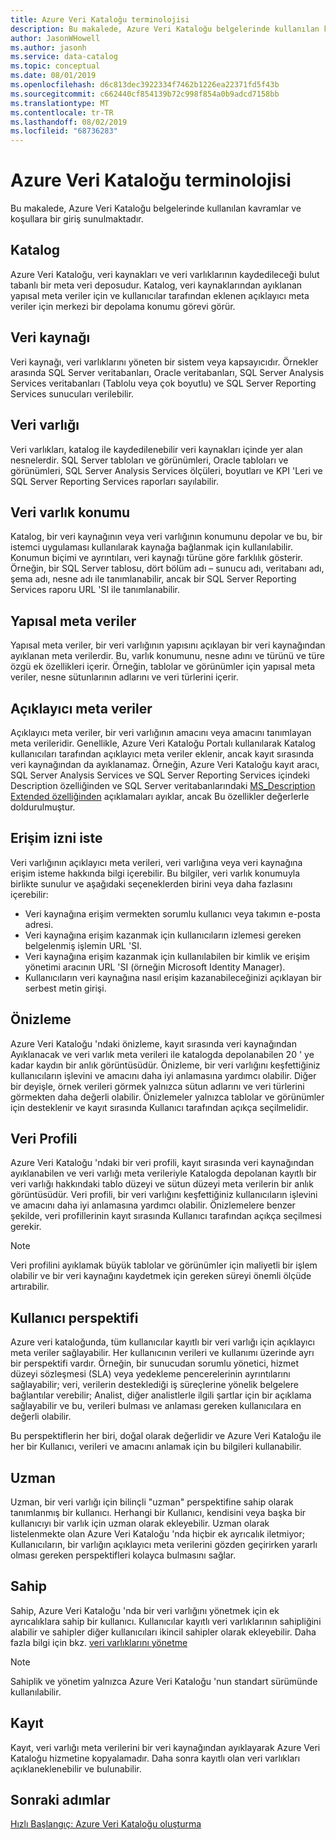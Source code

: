 ```yaml
---
title: Azure Veri Kataloğu terminolojisi
description: Bu makalede, Azure Veri Kataloğu belgelerinde kullanılan kavramlar ve koşullara bir giriş sunulmaktadır.
author: JasonWHowell
ms.author: jasonh
ms.service: data-catalog
ms.topic: conceptual
ms.date: 08/01/2019
ms.openlocfilehash: d6c813dec3922334f7462b1226ea22371fd5f43b
ms.sourcegitcommit: c662440cf854139b72c998f854a0b9adcd7158bb
ms.translationtype: MT
ms.contentlocale: tr-TR
ms.lasthandoff: 08/02/2019
ms.locfileid: "68736283"
---
```

# <a name="azure-data-catalog-terminology"></a>Azure Veri Kataloğu terminolojisi

Bu makalede, Azure Veri Kataloğu belgelerinde kullanılan kavramlar ve koşullara bir giriş sunulmaktadır.

## <a name="catalog"></a>Katalog

Azure Veri Kataloğu, veri kaynakları ve veri varlıklarının kaydedileceği bulut tabanlı bir meta veri deposudur. Katalog, veri kaynaklarından ayıklanan yapısal meta veriler için ve kullanıcılar tarafından eklenen açıklayıcı meta veriler için merkezi bir depolama konumu görevi görür.

## <a name="data-source"></a>Veri kaynağı

Veri kaynağı, veri varlıklarını yöneten bir sistem veya kapsayıcıdır. Örnekler arasında SQL Server veritabanları, Oracle veritabanları, SQL Server Analysis Services veritabanları (Tablolu veya çok boyutlu) ve SQL Server Reporting Services sunucuları verilebilir.

## <a name="data-asset"></a>Veri varlığı

Veri varlıkları, katalog ile kaydedilenebilir veri kaynakları içinde yer alan nesnelerdir. SQL Server tabloları ve görünümleri, Oracle tabloları ve görünümleri, SQL Server Analysis Services ölçüleri, boyutları ve KPI 'Leri ve SQL Server Reporting Services raporları sayılabilir.

## <a name="data-asset-location"></a>Veri varlık konumu

Katalog, bir veri kaynağının veya veri varlığının konumunu depolar ve bu, bir istemci uygulaması kullanılarak kaynağa bağlanmak için kullanılabilir. Konumun biçimi ve ayrıntıları, veri kaynağı türüne göre farklılık gösterir. Örneğin, bir SQL Server tablosu, dört bölüm adı – sunucu adı, veritabanı adı, şema adı, nesne adı ile tanımlanabilir, ancak bir SQL Server Reporting Services raporu URL 'SI ile tanımlanabilir.

## <a name="structural-metadata"></a>Yapısal meta veriler

Yapısal meta veriler, bir veri varlığının yapısını açıklayan bir veri kaynağından ayıklanan meta verilerdir. Bu, varlık konumunu, nesne adını ve türünü ve türe özgü ek özellikleri içerir. Örneğin, tablolar ve görünümler için yapısal meta veriler, nesne sütunlarının adlarını ve veri türlerini içerir.

## <a name="descriptive-metadata"></a>Açıklayıcı meta veriler

Açıklayıcı meta veriler, bir veri varlığının amacını veya amacını tanımlayan meta verileridir. Genellikle, Azure Veri Kataloğu Portalı kullanılarak Katalog kullanıcıları tarafından açıklayıcı meta veriler eklenir, ancak kayıt sırasında veri kaynağından da ayıklanamaz. Örneğin, Azure Veri Kataloğu kayıt aracı, SQL Server Analysis Services ve SQL Server Reporting Services içindeki Description özelliğinden ve SQL Server veritabanlarındaki [MS_Description Extended özelliğinden](https://technet.microsoft.com/library/ms190243.aspx) açıklamaları ayıklar, ancak Bu özellikler değerlerle doldurulmuştur.

## <a name="request-access"></a>Erişim izni iste

Veri varlığının açıklayıcı meta verileri, veri varlığına veya veri kaynağına erişim isteme hakkında bilgi içerebilir. Bu bilgiler, veri varlık konumuyla birlikte sunulur ve aşağıdaki seçeneklerden birini veya daha fazlasını içerebilir:

* Veri kaynağına erişim vermekten sorumlu kullanıcı veya takımın e-posta adresi.
* Veri kaynağına erişim kazanmak için kullanıcıların izlemesi gereken belgelenmiş işlemin URL 'SI.
* Veri kaynağına erişim kazanmak için kullanılabilen bir kimlik ve erişim yönetimi aracının URL 'SI (örneğin Microsoft Identity Manager).
* Kullanıcıların veri kaynağına nasıl erişim kazanabileceğinizi açıklayan bir serbest metin girişi.

## <a name="preview"></a>Önizleme

Azure Veri Kataloğu 'ndaki önizleme, kayıt sırasında veri kaynağından Ayıklanacak ve veri varlık meta verileri ile katalogda depolanabilen 20 ' ye kadar kaydın bir anlık görüntüsüdür. Önizleme, bir veri varlığını keşfettiğiniz kullanıcıların işlevini ve amacını daha iyi anlamasına yardımcı olabilir. Diğer bir deyişle, örnek verileri görmek yalnızca sütun adlarını ve veri türlerini görmekten daha değerli olabilir.
Önizlemeler yalnızca tablolar ve görünümler için desteklenir ve kayıt sırasında Kullanıcı tarafından açıkça seçilmelidir.

## <a name="data-profile"></a>Veri Profili

Azure Veri Kataloğu 'ndaki bir veri profili, kayıt sırasında veri kaynağından ayıklanabilen ve veri varlığı meta verileriyle Katalogda depolanan kayıtlı bir veri varlığı hakkındaki tablo düzeyi ve sütun düzeyi meta verilerin bir anlık görüntüsüdür. Veri profili, bir veri varlığını keşfettiğiniz kullanıcıların işlevini ve amacını daha iyi anlamasına yardımcı olabilir. Önizlemelere benzer şekilde, veri profillerinin kayıt sırasında Kullanıcı tarafından açıkça seçilmesi gerekir.

> [!NOTE]
> Veri profilini ayıklamak büyük tablolar ve görünümler için maliyetli bir işlem olabilir ve bir veri kaynağını kaydetmek için gereken süreyi önemli ölçüde artırabilir.


## <a name="user-perspective"></a>Kullanıcı perspektifi

Azure veri kataloğunda, tüm kullanıcılar kayıtlı bir veri varlığı için açıklayıcı meta veriler sağlayabilir. Her kullanıcının verileri ve kullanımı üzerinde ayrı bir perspektifi vardır. Örneğin, bir sunucudan sorumlu yönetici, hizmet düzeyi sözleşmesi (SLA) veya yedekleme pencerelerinin ayrıntılarını sağlayabilir; veri, verilerin desteklediği iş süreçlerine yönelik belgelere bağlantılar verebilir; Analist, diğer analistlerle ilgili şartlar için bir açıklama sağlayabilir ve bu, verileri bulması ve anlaması gereken kullanıcılara en değerli olabilir.

Bu perspektiflerin her biri, doğal olarak değerlidir ve Azure Veri Kataloğu ile her bir Kullanıcı, verileri ve amacını anlamak için bu bilgileri kullanabilir.

## <a name="expert"></a>Uzman

Uzman, bir veri varlığı için bilinçli "uzman" perspektifine sahip olarak tanımlanmış bir kullanıcı. Herhangi bir Kullanıcı, kendisini veya başka bir kullanıcıyı bir varlık için uzman olarak ekleyebilir. Uzman olarak listelenmekte olan Azure Veri Kataloğu 'nda hiçbir ek ayrıcalık iletmiyor; Kullanıcıların, bir varlığın açıklayıcı meta verilerini gözden geçirirken yararlı olması gereken perspektifleri kolayca bulmasını sağlar.

## <a name="owner"></a>Sahip

Sahip, Azure Veri Kataloğu 'nda bir veri varlığını yönetmek için ek ayrıcalıklara sahip bir kullanıcı. Kullanıcılar kayıtlı veri varlıklarının sahipliğini alabilir ve sahipler diğer kullanıcıları ikincil sahipler olarak ekleyebilir. Daha fazla bilgi için bkz. [veri varlıklarını yönetme](data-catalog-how-to-manage.md)  

> [!NOTE]
> Sahiplik ve yönetim yalnızca Azure Veri Kataloğu 'nun standart sürümünde kullanılabilir.

## <a name="registration"></a>Kayıt

Kayıt, veri varlığı meta verilerini bir veri kaynağından ayıklayarak Azure Veri Kataloğu hizmetine kopyalamadır. Daha sonra kayıtlı olan veri varlıkları açıklaneklenebilir ve bulunabilir.

## <a name="next-steps"></a>Sonraki adımlar

[Hızlı Başlangıç: Azure Veri Kataloğu oluşturma](data-catalog-get-started.md) 
